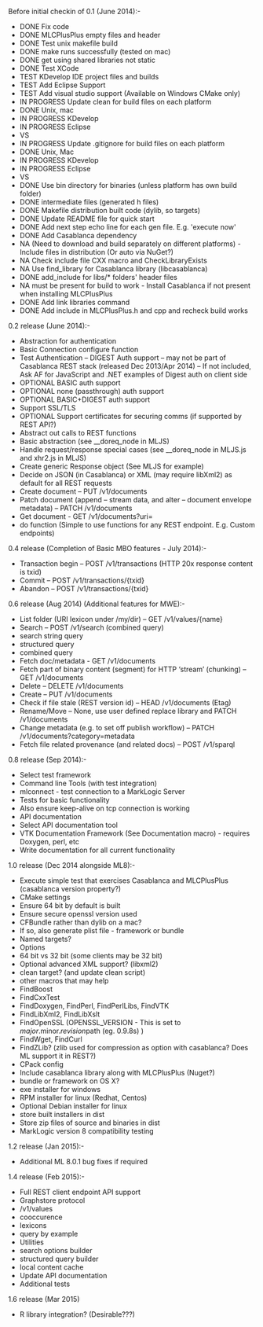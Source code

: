 Before initial checkin of 0.1 (June 2014):-
- DONE Fix code
 - DONE MLCPlusPlus empty files and header
- DONE Test unix makefile build
 - DONE make runs successfully (tested on mac)
 - DONE get using shared libraries not static
- DONE Test XCode
- TEST KDevelop IDE project files and builds
- TEST Add Eclipse Support
- TEST Add visual studio support (Available on Windows CMake only)
- IN PROGRESS Update clean for build files on each platform
 - DONE Unix, mac
 - IN PROGRESS KDevelop
 - IN PROGRESS Eclipse
 - VS
- IN PROGRESS Update .gitignore for build files on each platform
 - DONE Unix, Mac
 - IN PROGRESS KDevelop
 - IN PROGRESS Eclipse
 - VS
- DONE Use bin directory for binaries (unless platform has own build folder)
 - DONE intermediate files (generated h files)
 - DONE Makefile distribution built code (dylib, so targets)
- DONE Update README file for quick start
- DONE Add next step echo line for each gen file. E.g. 'execute <open MLCPlusPlus.xcodeproj> now'
- DONE Add Casablanca dependency
 - NA (Need to download and build separately on different platforms) - Include files in distribution (Or auto via NuGet?)
 - NA Check include file CXX macro and CheckLibraryExists
 - NA Use find_library for Casablanca library (libcasablanca)
 - DONE add_include for libs/* folders' header files
 - NA must be present for build to work - Install Casablanca if not present when installing MLCPlusPlus
 - DONE Add link libraries command
 - DONE Add include in MLCPlusPlus.h and cpp and recheck build works

0.2 release (June 2014):-
- Abstraction for authentication
- Basic Connection configure function
- Test Authentication
 – DIGEST Auth support – may not be part of Casablanca REST stack (released Dec 2013/Apr 2014)
  – If not included, Ask AF for JavaScript and .NET examples of Digest auth on client side
 - OPTIONAL BASIC auth support
 - OPTIONAL none (passthrough) auth support
 - OPTIONAL BASIC+DIGEST auth support
 - Support SSL/TLS
 - OPTIONAL Support certificates for securing comms (if supported by REST API?)
- Abstract out calls to REST functions
 - Basic abstraction (see __doreq_node in MLJS)
 - Handle request/response special cases (see __doreq_node in MLJS.js and xhr2.js in MLJS)
- Create generic Response object (See MLJS for example)
- Decide on JSON (in Casablanca) or XML (may require libXml2) as default for all REST requests
- Create document – PUT /v1/documents
- Patch document (append – stream data, and alter – document envelope metadata) – PATCH /v1/documents
- Get document - GET /v1/documents?uri=
- do function (Simple to use functions for any REST endpoint. E.g. Custom endpoints)

0.4 release (Completion of Basic MBO features - July 2014):-
- Transaction begin – POST /v1/transactions (HTTP 20x response content is txid)
- Commit – POST /v1/transactions/{txid}
- Abandon – POST /v1/transactions/{txid}

0.6 release (Aug 2014) (Additional features for MWE):-
- List folder (URI lexicon under /my/dir) – GET /v1/values/{name}
- Search – POST /v1/search (combined query)
 - search string query
 - structured query
 - combined query
- Fetch doc/metadata  - GET /v1/documents
- Fetch part of binary content (segment) for HTTP ‘stream’ (chunking) – GET /v1/documents
- Delete – DELETE /v1/documents
- Create – PUT /v1/documents
- Check if file stale (REST version id) – HEAD /v1/documents (Etag)
- Rename/Move – None, use user defined replace library and PATCH /v1/documents
- Change metadata (e.g. to set off publish workflow) – PATCH /v1/documents?category=metadata
- Fetch file related provenance (and related docs) – POST /v1/sparql

0.8 release (Sep 2014):-
- Select test framework
- Command line Tools (with test integration)
 - mlconnect - test connection to a MarkLogic Server
- Tests for basic functionality
 - Also ensure keep-alive on tcp connection is working
- API documentation
 - Select API documentation tool
  - VTK Documentation Framework (See Documentation macro) - requires Doxygen, perl, etc
 - Write documentation for all current functionality

1.0 release (Dec 2014 alongside ML8):-
- Execute simple test that exercises Casablanca and MLCPlusPlus (casablanca version property?)
- CMake settings
 - Ensure 64 bit by default is built
 - Ensure secure openssl version used
 - CFBundle rather than dylib on a mac?
  - If so, also generate plist file - framework or bundle
 - Named targets?
 - Options
  - 64 bit vs 32 bit (some clients may be 32 bit)
  - Optional advanced XML support? (libxml2)
 - clean target? (and update clean script)
 - other macros that may help
  - FindBoost
  - FindCxxTest
  - FindDoxygen, FindPerl, FindPerlLibs, FindVTK
  - FindLibXml2, FindLibXslt
  - FindOpenSSL (OPENSSL_VERSION - This is set to $major.$minor.$revision$path (eg. 0.9.8s) )
  - FindWget, FindCurl
  - FindZLib? (zlib used for compression as option with casablanca? Does ML support it in REST?)
- CPack config
 - Include casablanca library along with MLCPlusPlus (Nuget?)
 - bundle or framework on OS X?
 - exe installer for windows
 - RPM installer for linux (Redhat, Centos)
 - Optional Debian installer for linux
 - store built installers in dist
- Store zip files of source and binaries in dist
- MarkLogic version 8 compatibility testing

1.2 release (Jan 2015):-
- Additional ML 8.0.1 bug fixes if required

1.4 release (Feb 2015):-
- Full REST client endpoint API support
 - Graphstore protocol
 - /v1/values
  - cooccurence
  - lexicons
 - query by example
- Utilities
 - search options builder
 - structured query builder
 - local content cache
- Update API documentation
- Additional tests

1.6 release (Mar 2015)
- R library integration? (Desirable???)
